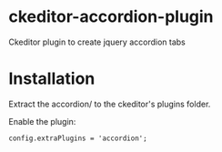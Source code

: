 ckeditor-accordion-plugin
=========================

Ckeditor plugin to create jquery accordion tabs


Installation
=============

Extract the accordion/ to the ckeditor's plugins folder.

Enable the plugin: 

    config.extraPlugins = 'accordion';
    
